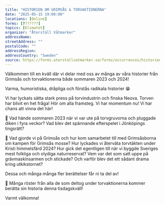 ```yaml
---
title: "HISTORIEN OM GRIMSÅS & TORVAKTIONERNA"
date: "2025-05-15 19:00:00"
locations: [Online]
forms: [???????]
topics: [Klimatet]
organizer: "Återställ Våtmarker"
addressName:
streetAddress: ""
postalCode: ""
addressRegion:
addressCountry: "Sweden"
source: https://forms.aterstallvatmarker.se/formz/occurrences/historien-om-grimsas-torvaktionerna-2025-05-13/registrations/new
---
```

Välkommen till en kväll där vi delar med oss av många av våra historier från Grimsås och torvaktionerna både sommaren 2023 och 2024!



Varma, humoristiska, dråpliga och förstås radikala historier 😁 



Vi har lyckats sätta stark press på torvindustrin och finska Neova. Torven har blivit en het fråga! Hör om alla framsteg. Vi har momentum nu! Vi har chans att vinna det här!



🌟 Vad hände sommaren 2023 när vi var ute på torvgruvorna och pluggade diken i fyra veckor? Vad blev det spännande efterspelet i Jönköpings tingsrätt?



🌟 Vad gjorde vi på Grimsås och hur kom samarbetet till med Grimsåsborna om kampen för Grimsås mosse? Hur lyckades vi återväta torvtäkten under Kristi himmelsfärd 2024? Hur gick det egentligen till när vi byggde Sveriges mest folkliga och olydiga naturreservat? Vem var det som satt uppe på grävmaskinsarmen och stickade? Och varför blev det ett sådant drama kring utkikstornet?



Dessa och många många fler berättelser får ni ta del av! 



🌟 Många röster från alla de som deltog under torvaktionerna kommer berätta sin historia denna tisdagskväll!



Varmt välkomna!
